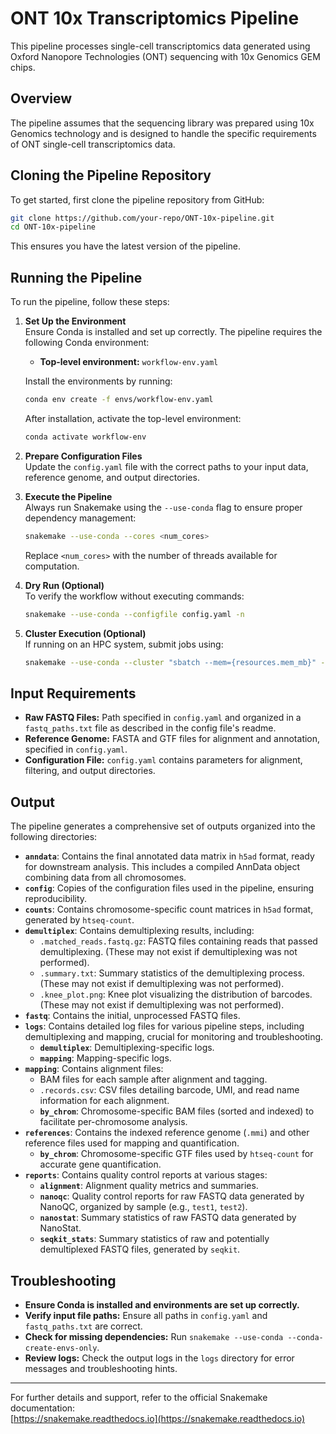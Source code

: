 # ONT 10x Transcriptomics Pipeline

This pipeline processes single-cell transcriptomics data generated using Oxford Nanopore Technologies (ONT) sequencing with 10x Genomics GEM chips.

## Overview

The pipeline assumes that the sequencing library was prepared using 10x Genomics technology and is designed to handle the specific requirements of ONT single-cell transcriptomics data.

## Cloning the Pipeline Repository

To get started, first clone the pipeline repository from GitHub:

```bash
git clone https://github.com/your-repo/ONT-10x-pipeline.git
cd ONT-10x-pipeline
```

This ensures you have the latest version of the pipeline.

## Running the Pipeline

To run the pipeline, follow these steps:

1.  **Set Up the Environment**  
    Ensure Conda is installed and set up correctly. The pipeline requires the following Conda environment:

    *   **Top-level environment:** `workflow-env.yaml`

    Install the environments by running:

    ```bash
    conda env create -f envs/workflow-env.yaml
    ```

    After installation, activate the top-level environment:

    ```bash
    conda activate workflow-env
    ```

2.  **Prepare Configuration Files**  
    Update the `config.yaml` file with the correct paths to your input data, reference genome, and output directories.

3.  **Execute the Pipeline**  
    Always run Snakemake using the `--use-conda` flag to ensure proper dependency management:

    ```bash
    snakemake --use-conda --cores <num_cores>
    ```

    Replace `<num_cores>` with the number of threads available for computation.

4.  **Dry Run (Optional)**  
    To verify the workflow without executing commands:

    ```bash
    snakemake --use-conda --configfile config.yaml -n
    ```

5.  **Cluster Execution (Optional)**  
    If running on an HPC system, submit jobs using:

    ```bash
    snakemake --use-conda --cluster "sbatch --mem={resources.mem_mb}" --jobs 10
    ```

## Input Requirements

*   **Raw FASTQ Files:** Path specified in `config.yaml` and organized in a `fastq_paths.txt` file as described in the config file's readme.
*   **Reference Genome:** FASTA and GTF files for alignment and annotation, specified in `config.yaml`.
*   **Configuration File:** `config.yaml` contains parameters for alignment, filtering, and output directories.

## Output

The pipeline generates a comprehensive set of outputs organized into the following directories:

*   **`anndata`**: Contains the final annotated data matrix in `h5ad` format, ready for downstream analysis. This includes a compiled AnnData object combining data from all chromosomes.
*   **`config`**: Copies of the configuration files used in the pipeline, ensuring reproducibility.
*   **`counts`**: Contains chromosome-specific count matrices in `h5ad` format, generated by `htseq-count`.
*   **`demultiplex`**: Contains demultiplexing results, including:
    *   `.matched_reads.fastq.gz`: FASTQ files containing reads that passed demultiplexing. (These may not exist if demultiplexing was not performed).
    *   `.summary.txt`: Summary statistics of the demultiplexing process. (These may not exist if demultiplexing was not performed).
    *   `.knee_plot.png`: Knee plot visualizing the distribution of barcodes. (These may not exist if demultiplexing was not performed).
*   **`fastq`**: Contains the initial, unprocessed FASTQ files.
*   **`logs`**: Contains detailed log files for various pipeline steps, including demultiplexing and mapping, crucial for monitoring and troubleshooting.
    *   **`demultiplex`**: Demultiplexing-specific logs.
    *   **`mapping`**: Mapping-specific logs.
*   **`mapping`**: Contains alignment files:
    *   BAM files for each sample after alignment and tagging.
    *   `.records.csv`: CSV files detailing barcode, UMI, and read name information for each alignment.
    *   **`by_chrom`**: Chromosome-specific BAM files (sorted and indexed) to facilitate per-chromosome analysis.
*   **`references`**: Contains the indexed reference genome (`.mmi`) and other reference files used for mapping and quantification.
    *   **`by_chrom`**: Chromosome-specific GTF files used by `htseq-count` for accurate gene quantification.
*   **`reports`**: Contains quality control reports at various stages:
    *   **`alignment`**: Alignment quality metrics and summaries.
    *   **`nanoqc`**: Quality control reports for raw FASTQ data generated by NanoQC, organized by sample (e.g., `test1`, `test2`).
    *   **`nanostat`**: Summary statistics of raw FASTQ data generated by NanoStat.
    *   **`seqkit_stats`**: Summary statistics of raw and potentially demultiplexed FASTQ files, generated by `seqkit`.

## Troubleshooting

*   **Ensure Conda is installed and environments are set up correctly.**
*   **Verify input file paths:** Ensure all paths in `config.yaml` and `fastq_paths.txt` are correct.
*   **Check for missing dependencies:** Run `snakemake --use-conda --conda-create-envs-only`.
*   **Review logs:** Check the output logs in the `logs` directory for error messages and troubleshooting hints.

---

For further details and support, refer to the official Snakemake documentation:  
[https://snakemake.readthedocs.io](https://snakemake.readthedocs.io)